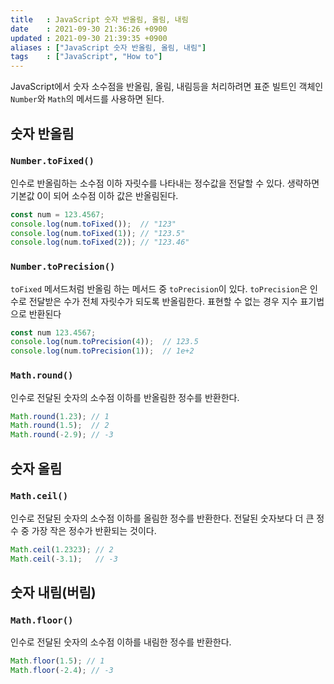 ```yaml
---
title   : JavaScript 숫자 반올림, 올림, 내림 
date    : 2021-09-30 21:36:26 +0900
updated : 2021-09-30 21:39:35 +0900
aliases : ["JavaScript 숫자 반올림, 올림, 내림"]
tags    : ["JavaScript", "How to"]
---
```

JavaScript에서 숫자 소수점을 반올림, 올림, 내림등을 처리하려면 표준 빌트인 객체인 `Number`와 `Math`의 메서드를 사용하면 된다.  

## 숫자 반올림
### `Number.toFixed()`
인수로 반올림하는 소수점 이하 자릿수를 나타내는 정수값을 전달할 수 있다. 생략하면 기본값 0이 되어 소수점 이하 값은 반올림된다.  

```javascript
const num = 123.4567;
console.log(num.toFixed());  // "123"
console.log(num.toFixed(1)); // "123.5"
console.log(num.toFixed(2)); // "123.46"
```

### `Number.toPrecision()`
`toFixed` 메서드처럼 반올림 하는 메서드 중 `toPrecision`이 있다. `toPrecision`은 인수로 전달받은 수가 전체 자릿수가 되도록 반올림한다.  표현할 수 없는 경우 지수 표기법으로 반환된다
```javascript
const num 123.4567;
console.log(num.toPrecision(4));  // 123.5 
console.log(num.toPrecision(1));  // 1e+2
```

### `Math.round()`
인수로 전달된 숫자의 소수점 이하를 반올림한 정수를 반환한다.  
```javascript
Math.round(1.23); // 1
Math.round(1.5);  // 2
Math.round(-2.9); // -3
```

## 숫자 올림
### `Math.ceil()`
인수로 전달된 숫자의 소수점 이하를 올림한 정수를 반환한다. 전달된 숫자보다 더 큰 정수 중 가장 작은 정수가 반환되는 것이다.
```javascript
Math.ceil(1.2323); // 2
Math.ceil(-3.1);   // -3
```

## 숫자 내림(버림)
### `Math.floor()`
인수로 전달된 숫자의 소수점 이하를 내림한 정수를 반환한다. 
```javascript
Math.floor(1.5); // 1 
Math.floor(-2.4); // -3
```